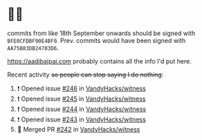 # 👋🏻
<!--
**aadibajpai/aadibajpai** is a ✨ _special_ ✨ repository because its `README.md` (this file) appears on your GitHub profile.
-->
commits from like 18th September onwards should be signed with `BFE0CFDBF90E4BF0`. Prev. commits would have been signed with `AA75B83DB24703D6`.

https://aadibajpai.com probably contains all the info I'd put here.

Recent activity ~~so people can stop saying I do nothing~~:
<!--START_SECTION:activity-->
1. ❗️ Opened issue [#246](https://github.com/VandyHacks/witness/issues/246) in [VandyHacks/witness](https://github.com/VandyHacks/witness)
2. ❗️ Opened issue [#245](https://github.com/VandyHacks/witness/issues/245) in [VandyHacks/witness](https://github.com/VandyHacks/witness)
3. ❗️ Opened issue [#244](https://github.com/VandyHacks/witness/issues/244) in [VandyHacks/witness](https://github.com/VandyHacks/witness)
4. ❗️ Opened issue [#243](https://github.com/VandyHacks/witness/issues/243) in [VandyHacks/witness](https://github.com/VandyHacks/witness)
5. 🎉 Merged PR [#242](https://github.com/VandyHacks/witness/pull/242) in [VandyHacks/witness](https://github.com/VandyHacks/witness)
<!--END_SECTION:activity-->
